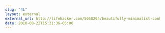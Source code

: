 ```yaml
---
slug: "4L"
layout: external
external_url: http://lifehacker.com/5068294/beautifully-minimalist-conky-setup
date: 2010-08-22T15:31:36-05:00
---
```

